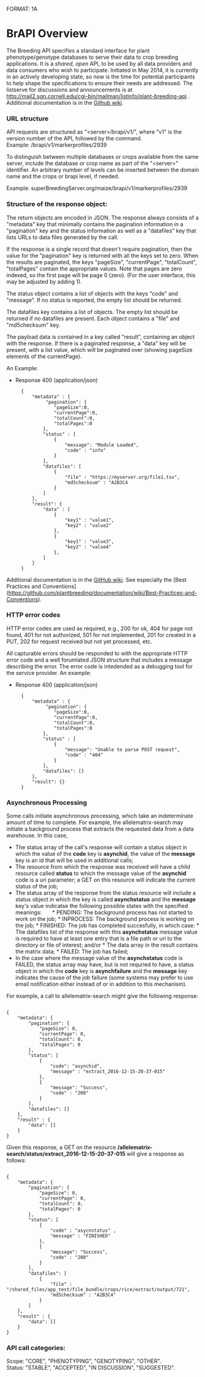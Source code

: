 FORMAT: 1A

# BrAPI Overview

The Breeding API specifies a standard interface for plant phenotype/genotype databases to serve 
their data to crop breeding applications. It is a <i>shared</i>, <i>open</i> API, to be
used by all data providers and data consumers who wish to participate. Initiated in May 2014, it is
currently in an actively developing state, so now is the time for potential participants to help
shape the specifications to ensure their needs are addressed. The listserve for discussions and 
announcements is at http://mail2.sgn.cornell.edu/cgi-bin/mailman/listinfo/plant-breeding-api .
Additional documentation is in the <a href="https://github.com/plantbreeding/documentation">Github wiki</a>.

### URL structure

API requests are structured as "\<server\>/brapi/v1/", 
where "v1" is the version number of the API, followed by the command.  
Example: /brapi/v1/markerprofiles/2939 

To distinguish between multiple databases or crops available from the same server, include the database or crop name as part of the "\<server\>" identifier. An arbitrary number of levels can be inserted between the domain name and the crops or brapi level, if needed.

Example: superBreedingServer.org/maize/brapi/v1/markerprofiles/2939

### Structure of the response object:
The return objects are encoded in JSON. 
The response always consists of a "metadata" key that minimally 
contains the pagination information in a "pagination" key and the status information as well as a "datafiles" key that lists URLs to data files generated by the call.

If the response is a single record that doesn't require pagination, then the value for the "pagination" key is returned with all the keys set to zero.  When the results are paginated, 
the keys "pageSize", "currentPage", "totalCount", "totalPages" contain the appropriate values. Note that pages are zero indexed, so the first page will be page 0 (zero). (For the user interface, this may be adjusted by adding 1).

The status object contains a list of objects with the keys "code" and "message". If no status is reported, the empty list should be returned.

The datafiles key contains a list of objects. The empty list should be returned if no datafiles are present. Each object contains a "file" and "md5checksum" key.

The payload data is contained in a key called "result", containing an object with the response. If there is a paginated response, a "data" key will be present, with a list value, which will be paginated over (showing pageSize elements of the currentPage).

An Example:
+ Response 400 (application/json) 

        { 
            "metadata" : {
                 "pagination": {
                    "pageSize":0, 
                    "currentPage":0, 
                    "totalCount":0, 
                    "totalPages":0 
                },
                "status" : [
                    {
                        "message": "Module Loaded",
                        "code" : "info"
                    }
                ],
                "datafiles": [
                    {
                        "file" : "https://myserver.org/file1.tsv",
                        "md5checksum" : "A2B3C4
                    }
                ]
            },
            "result": {
                "data" : [
                    {
                        "key1" : "value1",
                        "key2" : "value2"
                    },
                    {
                        "key1" : "value3",
                        "key2" : "value4"
                    },
                ]
            }
        }


Additional documentation is in the [GitHub wiki](https://github.com/plantbreeding/documentation/wiki). 
See especially the [Best Practices and Conventions]
(https://github.com/plantbreeding/documentation/wiki/Best-Practices-and-Conventions).

### HTTP error codes

HTTP error codes are used as required, e.g., 200 for ok, 404 for page not found, 401 for not authorized, 501 for not implemented, 201 for created in a PUT, 202 for request received but not yet processed, etc.

All capturable errors should be responded to with the appropriate HTTP error code and a well forumlated JSON structure that includes a message describing the error.  The error code is intedended as a debugging tool for the service provider.  An example:

+ Response 400 (application/json) 

        { 
            "metadata" : {
                 "pagination": {
                    "pageSize":0, 
                    "currentPage":0, 
                    "totalCount":0, 
                    "totalPages":0 
                },
                "status" : [
                    {
                        "message": "Unable to parse POST request",
                        "code" : "404"
                    }
                ],
                "datafiles": []
            },
            "result": {}
        }

### Asynchronous Processing

Some calls initiate asynchronous processing, which take an indeterminate amount of time to complete. For example, the allelematrix-search may initiate a background process that extracts the requested data from a data warehouse. In this case, 

* The status array of the call's response will contain a status object in which the value of the **code** key is **asynchid**, the value of the **message** key is an id that will be used in additional calls; 
* The resource from which the response was received will have a child resource called **status** to which the message value of the **asynchid** code is a uri parameter; a GET on this resource will indicate the current status of the job; 
* The status array of the response from the status resource will include a status object in which the key is called **asynchstatus** and the **message** key's value indicatse the following possible states with the specified meanings: 
        * PENDING: The background process has not started to work on the job; 
        * INPROCESS: The background process is working on the job;
        * FINISHED: The job has completed succesfully, in which case:
                * The datafiles list of the response with this **asynchstatus** message value is required to have at least one entry that is a file path or uri to the directory or file of interest; and/or
                * The data array in the result contains the matrix data;
        * FAILED: The job has failed;
* In the case where the message value of the **asynchstatus** code is FAILED, the status array may have, but is not requried to have, a status object in which the **code** key is **asynchfailure** and the **message** key indicates the cause of the job failure (some systems may prefer to use email notification either instead of or in addition to this mechanism). 

For example, a call to allelematrix-search might give the following response: 

<code>
{
    "metadata": {   
        "pagination": {
            "pageSize": 0,
            "currentPage": 0,
            "totalCount": 0,
            "totalPages": 0
        },
        "status": [
            {
                "code": "asynchid", 
                "message" : "extract_2016-12-15-20-37-015"
            },
            {
                "message": "Success",
                "code" : "200"
            }
        ],
        "datafiles": []
    },
    "result" : { 
        "data": []
    }
}
</code>

Given this response, a GET on the resource **/allelematrix-search/status/extract_2016-12-15-20-37-015** will give a response as follows:

<code>
{
    "metadata": {   
        "pagination": {
            "pageSize": 0,
            "currentPage": 0,
            "totalCount": 0,
            "totalPages": 0
        },
        "status": [
            {
                "code" : "asycnstatus" ,
                "message" : "FINISHED"
            },
            {
                "message": "Success",
                "code" : "200"
            }
        ],
        "datafiles": [
            {
                "file" : "/shared_files/app_test/file_bundle/crops/rice/extract/output/721",
                "md5checksum" : "A2B3C4"
            }
        ]
    },
    "result" : { 
        "data": []
    }
}
</code>

### API call categories:  
Scope: "CORE", "PHENOTYPING", "GENOTYPING", "OTHER".  
Status: "STABLE", "ACCEPTED", "IN DISCUSSION", "SUGGESTED".
